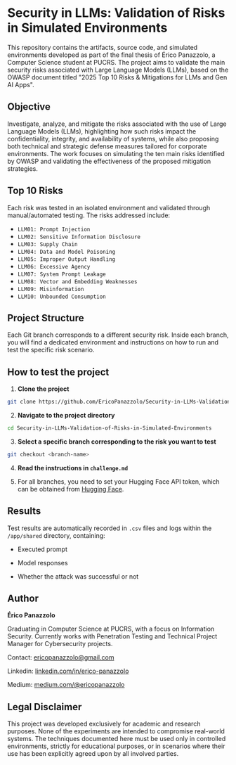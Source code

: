 # Security in LLMs: Validation of Risks in Simulated Environments

This repository contains the artifacts, source code, and simulated environments developed as part of the final thesis of Érico Panazzolo, a Computer Science student at PUCRS. The project aims to validate the main security risks associated with Large Language Models (LLMs), based on the OWASP document titled "2025 Top 10 Risks & Mitigations for LLMs and Gen AI Apps".

## Objective

Investigate, analyze, and mitigate the risks associated with the use of Large Language Models (LLMs), highlighting how such risks impact the confidentiality, integrity, and availability of systems, while also proposing both technical and strategic defense measures tailored for corporate environments. The work focuses on simulating the ten main risks identified by OWASP and validating the effectiveness of the proposed mitigation strategies.

## Top 10 Risks

Each risk was tested in an isolated environment and validated through manual/automated testing. The risks addressed include:

- `LLM01: Prompt Injection`
- `LLM02: Sensitive Information Disclosure`
- `LLM03: Supply Chain`
- `LLM04: Data and Model Poisoning`
- `LLM05: Improper Output Handling`
- `LLM06: Excessive Agency`
- `LLM07: System Prompt Leakage`
- `LLM08: Vector and Embedding Weaknesses`
- `LLM09: Misinformation`
- `LLM10: Unbounded Consumption`

## Project Structure

Each Git branch corresponds to a different security risk. Inside each branch, you will find a dedicated environment and instructions on how to run and test the specific risk scenario.

## How to test the project

1. **Clone the project**

```bash
git clone https://github.com/EricoPanazzolo/Security-in-LLMs-Validation-of-Risks-in-Simulated-Environments.git
```

2. **Navigate to the project directory**

```bash
cd Security-in-LLMs-Validation-of-Risks-in-Simulated-Environments
```

3. **Select a specific branch corresponding to the risk you want to test**

```bash
git checkout <branch-name>
```

4. **Read the instructions in `challenge.md`**

5. For all branches, you need to set your Hugging Face API token, which can be obtained from [Hugging Face](https://huggingface.co/).

## Results

Test results are automatically recorded in `.csv` files and logs within the `/app/shared` directory, containing:

- Executed prompt

- Model responses

- Whether the attack was successful or not

## Author

**Érico Panazzolo**

Graduating in Computer Science at PUCRS, with a focus on Information Security.
Currently works with Penetration Testing and Technical Project Manager for Cybersecurity projects.

Contact: ericopanazzolo@gmail.com

Linkedin: [linkedin.com/in/erico-panazzolo](https://www.linkedin.com/in/érico-panazzolo-a98406221/)

Medium: [medium.com/@ericopanazzolo](https://medium.com/@ericopanazzolo)

## Legal Disclaimer

This project was developed exclusively for academic and research purposes. None of the experiments are intended to compromise real-world systems. The techniques documented here must be used only in controlled environments, strictly for educational purposes, or in scenarios where their use has been explicitly agreed upon by all involved parties.
